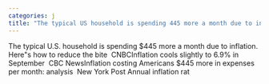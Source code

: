 ```yaml
---
categories: j
title: "The typical US household is spending 445 more a month due to inflation Heres how to reduce the bite  CNBC"
---
```

The typical U.S. household is spending $445 more a month due to inflation. Here"s how to reduce the bite&nbsp;&nbsp;CNBCInflation cools slightly to 6.9% in September&nbsp;&nbsp;CBC NewsInflation costing Americans $445 more in expenses per month: analysis&nbsp;&nbsp;New York Post Annual inflation rat